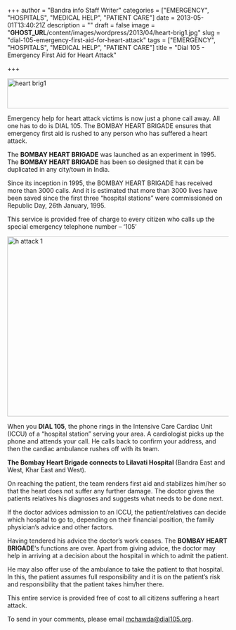 +++
author = "Bandra info Staff Writer"
categories = ["EMERGENCY", "HOSPITALS", "MEDICAL HELP", "PATIENT CARE"]
date = 2013-05-01T13:40:21Z
description = ""
draft = false
image = "__GHOST_URL__/content/images/wordpress/2013/04/heart-brig1.jpg"
slug = "dial-105-emergency-first-aid-for-heart-attack"
tags = ["EMERGENCY", "HOSPITALS", "MEDICAL HELP", "PATIENT CARE"]
title = "Dial 105 - Emergency First Aid for Heart Attack"

+++


<p><a href="https://i0.wp.com/bandra.info/wp-content/uploads/2013/04/heart-brig1.jpg?ssl=1"><img loading="lazy" class="size-full wp-image-992 aligncenter" alt="heart brig1" src="https://i0.wp.com/bandra.info/wp-content/uploads/2013/04/heart-brig1.jpg?resize=600%2C68&#038;ssl=1" width="600" height="68" srcset="https://i0.wp.com/bandra.info/wp-content/uploads/2013/04/heart-brig1.jpg?w=600&amp;ssl=1 600w, https://i0.wp.com/bandra.info/wp-content/uploads/2013/04/heart-brig1.jpg?resize=300%2C34&amp;ssl=1 300w" sizes="(max-width: 600px) 100vw, 600px" data-recalc-dims="1" /></a></p>
<p>Emergency help for heart attack victims is now just a phone call away. All one has to do is DIAL 105. The BOMBAY HEART BRIGADE ensures that emergency first aid is rushed to any person who has suffered a heart attack.</p>
<p>The <b>BOMBAY HEART BRIGADE</b> was launched as an experiment in 1995. The <b>BOMBAY HEART BRIGADE</b> has been so designed that it can be duplicated in any city/town in India.</p>
<p>Since its inception in 1995, the BOMBAY HEART BRIGADE has received more than 3000 calls. And it is estimated that more than 3000 lives have been saved since the first three &#8220;hospital stations&#8221; were commissioned on Republic Day, 26th January, 1995.</p>
<p>This service is provided free of charge to every citizen who calls up the special emergency telephone number &#8211; &#8216;105&#8217;</p>
<p><a href="https://i1.wp.com/bandra.info/wp-content/uploads/2013/04/h-attack-1.jpg?ssl=1"><img loading="lazy" class="size-full wp-image-993 aligncenter" alt="h attack 1" src="https://i1.wp.com/bandra.info/wp-content/uploads/2013/04/h-attack-1.jpg?resize=599%2C409&#038;ssl=1" width="599" height="409" srcset="https://i1.wp.com/bandra.info/wp-content/uploads/2013/04/h-attack-1.jpg?w=599&amp;ssl=1 599w, https://i1.wp.com/bandra.info/wp-content/uploads/2013/04/h-attack-1.jpg?resize=300%2C204&amp;ssl=1 300w" sizes="(max-width: 599px) 100vw, 599px" data-recalc-dims="1" /></a></p>
<p>When you <b>DIAL 105</b>, the phone rings in the Intensive Care Cardiac Unit (ICCU) of a &#8220;hospital station&#8221; serving your area. A cardiologist picks up the phone and attends your call. He calls back to confirm your address, and then the cardiac ambulance rushes off with its team.</p>
<p><b>The Bombay Heart Brigade connects to Lilavati Hospital </b>(Bandra East and West, Khar East and West).</p>
<p>On reaching the patient, the team renders first aid and stabilizes him/her so that the heart does not suffer any further damage. The doctor gives the patients relatives his diagnoses and suggests what needs to be done next.</p>
<p>If the doctor advices admission to an ICCU, the patient/relatives can decide which hospital to go to, depending on their financial position, the family physician&#8217;s advice and other factors.</p>
<p>Having tendered his advice the doctor&#8217;s work ceases. The <b>BOMBAY HEART BRIGADE</b>&#8216;s functions are over. Apart from giving advice, the doctor may help in arriving at a decision about the hospital in which to admit the patient.</p>
<p>He may also offer use of the ambulance to take the patient to that hospital. In this, the patient assumes full responsibility and it is on the patient&#8217;s risk and responsibility that the patient takes him/her there.</p>
<p>This entire service is provided free of cost to all citizens suffering a heart attack.</p>
<p>To send in your comments, please email <a href="mailto:mchawda@dial105.org" target="_blank">mchawda@dial105.org</a>.</p>



